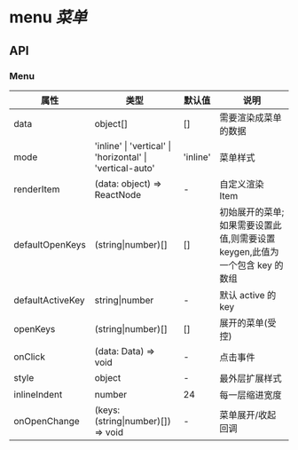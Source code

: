 # menu _菜单_

<example />

## API

### Menu

| 属性             | 类型                                                      | 默认值   | 说明                                                                        |
| ---------------- | --------------------------------------------------------- | -------- | --------------------------------------------------------------------------- |
| data             | object[]                                                  | []       | 需要渲染成菜单的数据                                                        |
| mode             | 'inline' \| 'vertical' \| 'horizontal' \| 'vertical-auto' | 'inline' | 菜单样式                                                                    |
| renderItem       | (data: object) => ReactNode                               | -        | 自定义渲染 Item                                                             |
| defaultOpenKeys  | (string\|number)[]                                        | []       | 初始展开的菜单;如果需要设置此值,则需要设置 keygen,此值为一个包含 key 的数组 |
| defaultActiveKey | string\|number                                            | -        | 默认 active 的 key                                                          |
| openKeys         | (string\|number)[]                                        | []       | 展开的菜单(受控)                                                            |
| onClick          | (data: Data) => void                                      | -        | 点击事件                                                                    |
| style            | object                                                    | -        | 最外层扩展样式                                                              |
| inlineIndent     | number                                                    | 24       | 每一层缩进宽度                                                              |
| onOpenChange     | (keys: (string\|number)[]) => void                        | -        | 菜单展开/收起回调                                                           |
